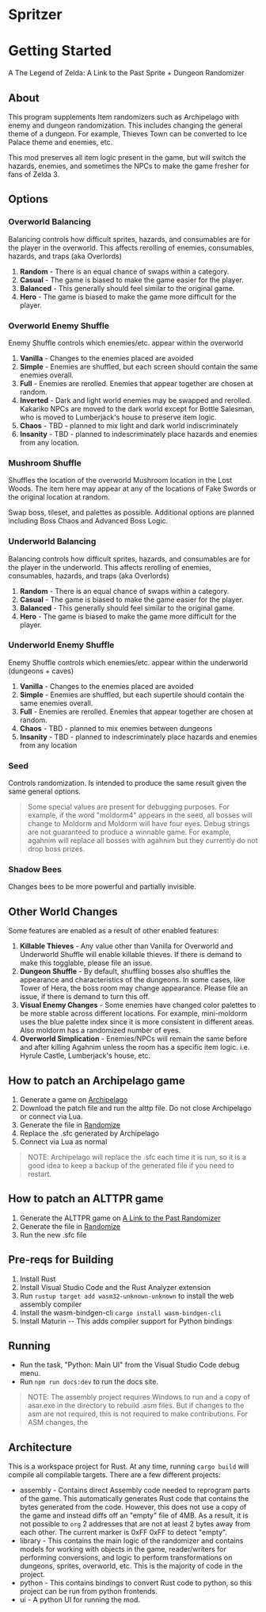 # Spritzer

# Getting Started

A The Legend of Zelda: A Link to the Past Sprite + Dungeon Randomizer

## About

This program supplements Item randomizers such as Archipelago with enemy and dungeon randomization. This includes changing the general theme of a dungeon. For example, Thieves Town can be converted to Ice Palace theme and enemies, etc.

This mod preserves all item logic present in the game, but will switch the hazards, enemies, and sometimes the NPCs to make the game fresher for fans of Zelda 3.

## Options

### Overworld Balancing

Balancing controls how difficult sprites, hazards, and consumables are for the player in the overworld. This affects rerolling of enemies, consumables, hazards, and traps (aka Overlords)

1. **Random** - There is an equal chance of swaps within a category.
1. **Casual** - The game is biased to make the game easier for the player.
1. **Balanced** - This generally should feel similar to the original game.
1. **Hero** - The game is biased to make the game more difficult for the player.

### Overworld Enemy Shuffle

Enemy Shuffle controls which enemies/etc. appear within the overworld

1. **Vanilla** - Changes to the enemies placed are avoided
1. **Simple** - Enemies are shuffled, but each screen should contain the same enemies overall.
1. **Full** - Enemies are rerolled. Enemies that appear together are chosen at random.
1. **Inverted** - Dark and light world enemies may be swapped and rerolled. Kakariko NPCs are moved to the dark world except for Bottle Salesman, who is moved to Lumberjack's house to preserve item logic.
1. **Chaos** - TBD - planned to mix light and dark world indiscriminately
1. **Insanity** - TBD - planned to indescriminately place hazards and enemies from any location.

### Mushroom Shuffle

Shuffles the location of the overworld Mushroom location in the Lost Woods. The item here may appear at any of the locations of Fake Swords or the original location at random.

Swap boss, tileset, and palettes as possible. Additional options are planned including Boss Chaos and Advanced Boss Logic.

### Underworld Balancing

Balancing controls how difficult sprites, hazards, and consumables are for the player in the underworld. This affects rerolling of enemies, consumables, hazards, and traps (aka Overlords)

1. **Random** - There is an equal chance of swaps within a category.
1. **Casual** - The game is biased to make the game easier for the player.
1. **Balanced** - This generally should feel similar to the original game.
1. **Hero** - The game is biased to make the game more difficult for the player.

### Underworld Enemy Shuffle

Enemy Shuffle controls which enemies/etc. appear within the underworld (dungeons + caves)

1. **Vanilla** - Changes to the enemies placed are avoided
1. **Simple** - Enemies are shuffled, but each supertile should contain the same enemies overall.
1. **Full** - Enemies are rerolled. Enemies that appear together are chosen at random.
1. **Chaos** - TBD - planned to mix enemies between dungeons
1. **Insanity** - TBD - planned to indescriminately place hazards and enemies from any location

### Seed

Controls randomization. Is intended to produce the same result given the same general options.

> Some special values are present for debugging purposes. For example, if the word "moldorm4" appears in the seed, all bosses will change to Moldorm and Moldorm will have four eyes. Debug strings are not guaranteed to produce a winnable game. For example, agahnim will replace all bosses with agahnim but they currently do not drop boss prizes.

### Shadow Bees

Changes bees to be more powerful and partially invisible.

## Other World Changes

Some features are enabled as a result of other enabled features:

1. **Killable Thieves** - Any value other than Vanilla for Overworld and Underworld Shuffle will enable killable thieves. If there is demand to make this togglable, please file an issue.
1. **Dungeon Shuffle** - By default, shuffling bosses also shuffles the appearance and characteristics of the dungeons. In some cases, like Tower of Hera, the boss room may change appearance. Please file an issue, if there is demand to turn this off.
1. **Visual Enemy Changes** - Some enemies have changed color palettes to be more stable across different locations. For example, mini-moldorm uses the blue palette index since it is more consistent in different areas. Also moldorm has a randomized number of eyes.
1. **Overworld Simplication** - Enemies/NPCs will remain the same before and after killing Agahnim unless the room has a specific item logic. i.e. Hyrule Castle, Lumberjack's house, etc.

## How to patch an Archipelago game

1. Generate a game on [Archipelago](http://https://archipelago.gg)
1. Download the patch file and run the alttp file. Do not close Archipelago or connect via Lua.
1. Generate the file in [Randomize](randomize.html)
1. Replace the .sfc generated by Archipelago
1. Connect via Lua as normal

> NOTE: Archipelago will replace the .sfc each time it is run, so it is a good idea to keep a backup of the generated file if you need to restart.

## How to patch an ALTTPR game

1. Generate the ALTTPR game on [A Link to the Past Randomizer](http://alttpr.com)
1. Generate the file in [Randomize](randomize.html)
1. Run the new .sfc file


## Pre-reqs for Building

1. Install Rust
2. Install Visual Studio Code and the Rust Analyzer extension
3. Run `rustup target add wasm32-unknown-unknown` to install the web assembly compiler
4. Install the wasm-bindgen-cli `cargo install wasm-bindgen-cli`
5. Install Maturin -- This adds compiler support for Python bindings

## Running

- Run the task, "Python: Main UI" from the Visual Studio Code debug menu.
- Run `npm run docs:dev` to run the docs site.

> NOTE: The assembly project requires Windows to run and a copy of asar.exe in the directory to rebuild .asm files. But if changes to the asm are not required, this is not required to make contributions. For ASM changes, the

## Architecture

This is a workspace project for Rust. At any time, running `cargo build` will compile all compilable targets. There are a few different projects:

- assembly - Contains direct Assembly code needed to reprogram parts of the game. This automatically generates Rust code that contains the bytes generated from the code. However, this does not use a copy of the game and instead diffs off an "empty" file of 4MB. As a result, it is not possible to `org` 2 addresses that are not at least 2 bytes away from each other. The current marker is 0xFF 0xFF to detect "empty".
- library - This contains the main logic of the randomizer and contains models for working with objects in the game, reader/writers for performing conversions, and logic to perform transformations on dungeons, sprites, overworld, etc. This is the majority of code in the project.
- python - This contains bindings to convert Rust code to python, so this project can be run from python frontends.
- ui - A python UI for running the mod.
